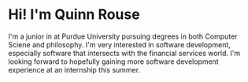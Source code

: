 <h1> Hi! I'm Quinn Rouse </h1>
I'm a junior in at Purdue University pursuing degrees in both Computer Sciene and philosophy. I'm very interested in software development, especially software that intersects with the financial services world.
I'm looking forward to hopefully gaining more software development experience at an internship this summer. 

<!---
lsqrouse/lsqrouse is a ✨ special ✨ repository because its `README.md` (this file) appears on your GitHub profile.
You can click the Preview link to take a look at your changes.
--->
